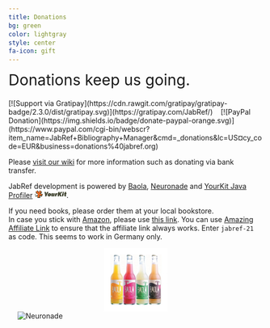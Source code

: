 ```yaml
---
title: Donations
bg: green
color: lightgray
style: center
fa-icon: gift
---
```


<div style="font-size:30px; margin-bottom:20px;">
<a href="https://github.com/JabRef/jabref/wiki/Donations" style="text-decoration: none;"><span class="fa fa-gift"></span> Donations keep us going.</a>
</div>
[![Support via Gratipay](https://cdn.rawgit.com/gratipay/gratipay-badge/2.3.0/dist/gratipay.svg)](https://gratipay.com/JabRef/)
&nbsp;&nbsp;
[![PayPal Donation](https://img.shields.io/badge/donate-paypal-orange.svg)](https://www.paypal.com/cgi-bin/webscr?item_name=JabRef+Bibliography+Manager&cmd=_donations&lc=US&currency_code=EUR&business=donations%40jabref.org)

Please [visit our wiki](https://github.com/JabRef/jabref/wiki/Donations) for more information such as donating via bank transfer.

JabRef development is powered by [Baola], [Neuronade] and [YourKit Java Profiler](https://www.yourkit.com/java/profiler/) 
<img src="img/yklogo.png" alt="Image of YourKit" style="height: 15px"/>.

If you need books, please order them at your local bookstore.<br/>
In case you stick with [Amazon](http://www.amazon.de/b?_encoding=UTF8&camp=1638&creative=6742&linkCode=ur2&node=13690631&site-redirect=de&tag=jabref-21), please use [this link](http://www.amazon.de/b?_encoding=UTF8&camp=1638&creative=6742&linkCode=ur2&node=13690631&site-redirect=de&tag=jabref-21).
You can use [Amazing Affiliate Link](https://chrome.google.com/webstore/detail/amazing-affiliate-link/ikoompcclgdajbbijbhpgfpigolnbgpk) to ensure that the affiliate link always works.
Enter `jabref-21` as code.
This seems to work in Germany only.

<a href="http://baobab.org/BAOLA-sparkling-drink" style="text-decoration: none;">
<img src="img/BAOLA-Erfrischungsgetraenk-min.jpg" width="25%" alt="Image of Baola" style="display: block; margin-left: auto; margin-right: auto">
</a>

<a href="https://www.adcell.de/promotion/click/promoId/113867/slotId/70596" target="_blank"  style="text-decoration: none;">
    <img src="https://www.adcell.de/promotion/image/promoId/113867/slotId/70596" width="468" height="60" border="0" style="display: block; margin-left: auto; margin-right: auto" alt="Neuronade" />
</a>

  [Baola]: http://baobab.org/BAOLA-sparkling-drink
  [Neuronade]: https://www.adcell.de/promotion/click/promoId/113867/slotId/70596
